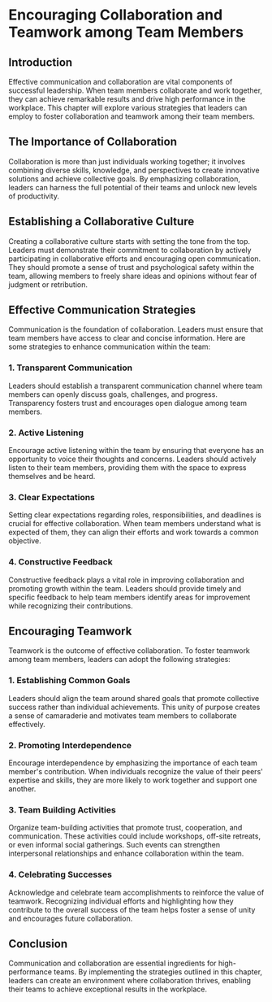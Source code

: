 Encouraging Collaboration and Teamwork among Team Members
================================================================================================================

Introduction
------------

Effective communication and collaboration are vital components of successful leadership. When team members collaborate and work together, they can achieve remarkable results and drive high performance in the workplace. This chapter will explore various strategies that leaders can employ to foster collaboration and teamwork among their team members.

The Importance of Collaboration
-------------------------------

Collaboration is more than just individuals working together; it involves combining diverse skills, knowledge, and perspectives to create innovative solutions and achieve collective goals. By emphasizing collaboration, leaders can harness the full potential of their teams and unlock new levels of productivity.

Establishing a Collaborative Culture
------------------------------------

Creating a collaborative culture starts with setting the tone from the top. Leaders must demonstrate their commitment to collaboration by actively participating in collaborative efforts and encouraging open communication. They should promote a sense of trust and psychological safety within the team, allowing members to freely share ideas and opinions without fear of judgment or retribution.

Effective Communication Strategies
----------------------------------

Communication is the foundation of collaboration. Leaders must ensure that team members have access to clear and concise information. Here are some strategies to enhance communication within the team:

### 1. Transparent Communication

Leaders should establish a transparent communication channel where team members can openly discuss goals, challenges, and progress. Transparency fosters trust and encourages open dialogue among team members.

### 2. Active Listening

Encourage active listening within the team by ensuring that everyone has an opportunity to voice their thoughts and concerns. Leaders should actively listen to their team members, providing them with the space to express themselves and be heard.

### 3. Clear Expectations

Setting clear expectations regarding roles, responsibilities, and deadlines is crucial for effective collaboration. When team members understand what is expected of them, they can align their efforts and work towards a common objective.

### 4. Constructive Feedback

Constructive feedback plays a vital role in improving collaboration and promoting growth within the team. Leaders should provide timely and specific feedback to help team members identify areas for improvement while recognizing their contributions.

Encouraging Teamwork
--------------------

Teamwork is the outcome of effective collaboration. To foster teamwork among team members, leaders can adopt the following strategies:

### 1. Establishing Common Goals

Leaders should align the team around shared goals that promote collective success rather than individual achievements. This unity of purpose creates a sense of camaraderie and motivates team members to collaborate effectively.

### 2. Promoting Interdependence

Encourage interdependence by emphasizing the importance of each team member's contribution. When individuals recognize the value of their peers' expertise and skills, they are more likely to work together and support one another.

### 3. Team Building Activities

Organize team-building activities that promote trust, cooperation, and communication. These activities could include workshops, off-site retreats, or even informal social gatherings. Such events can strengthen interpersonal relationships and enhance collaboration within the team.

### 4. Celebrating Successes

Acknowledge and celebrate team accomplishments to reinforce the value of teamwork. Recognizing individual efforts and highlighting how they contribute to the overall success of the team helps foster a sense of unity and encourages future collaboration.

Conclusion
----------

Communication and collaboration are essential ingredients for high-performance teams. By implementing the strategies outlined in this chapter, leaders can create an environment where collaboration thrives, enabling their teams to achieve exceptional results in the workplace.
